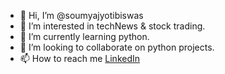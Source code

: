 - 👋 Hi, I’m @soumyajyotibiswas
- 👀 I’m interested in techNews & stock trading.
- 🌱 I’m currently learning python.
- 💞️ I’m looking to collaborate on python projects.
- 📫 How to reach me [LinkedIn](https://in.linkedin.com/in/soumyajyotibiswas)

<!---
soumyajyotibiswas/soumyajyotibiswas is a ✨ special ✨ repository because its `README.md` (this file) appears on your GitHub profile.
You can click the Preview link to take a look at your changes.
--->
